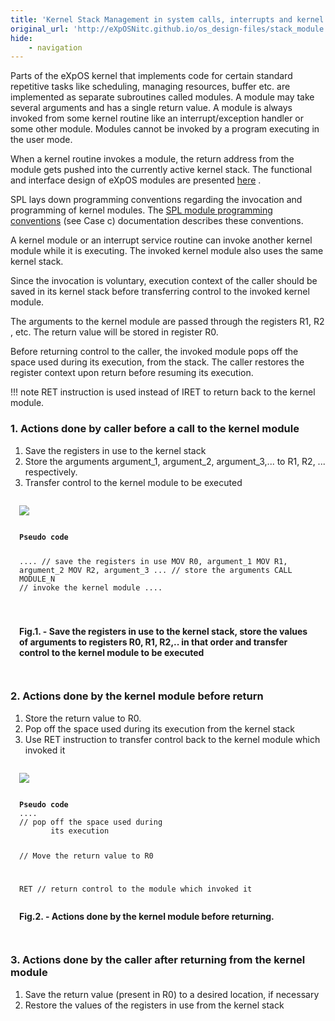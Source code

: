```yaml
---
title: 'Kernel Stack Management in system calls, interrupts and kernel modules'
original_url: 'http://eXpOSNitc.github.io/os_design-files/stack_module.html'
hide:
    - navigation
---
```



Parts of the eXpOS kernel that implements code for certain standard repetitive tasks like scheduling, 
managing resources, buffer etc. are implemented
as separate subroutines called modules. A module may take several arguments and has a single return value. A module is
always invoked from some kernel routine like an interrupt/exception handler or some other module. Modules cannot be invoked by a program executing in the user mode. 



When a kernel routine invokes a module, the return address from the module gets pushed into the currently active
kernel stack. The functional and interface design of eXpOS
modules are presented  [here](../modules/index.md) . 

SPL lays down programming conventions regarding the invocation and programming of kernel modules. The  [SPL module programming conventions](../support-tools/spl.md)  (see Case c) documentation describes these conventions. 

A kernel module or an interrupt service routine can invoke another kernel module while it is executing. 
The invoked kernel module also uses the same kernel stack. 
 
Since the invocation is voluntary, execution context of the caller should be saved in its kernel stack
before transferring control to the invoked kernel module. 


The arguments to the kernel module are passed through the registers R1, R2 , etc. 
The return value will be stored in register R0.

Before returning control to the caller, the invoked module pops off the space used 
during its execution, from the stack. The caller restores
the register context upon return before resuming its execution.
 


!!! note
	RET instruction is used instead of IRET to return back to the kernel module.


  

###  **1. Actions done by caller before a call to the kernel module**

1. Save the registers in use to the kernel stack
2. Store the arguments argument\_1, argument\_2, argument\_3,... to R1, R2, ... respectively. 
3. Transfer control to the kernel module to be executed 

<div style="border: 1px solid var(--md-code-fg-color);padding: 1em">
<img src="../../assets/img/stack-management/kernel_to_kernel_step1a.png">
<pre><code>
<b>Pseudo code</b>
			
....		// save the registers in use
MOV R0, argument\_1
MOV R1, argument\_2
MOV R2, argument\_3
...
			// store the arguments
CALL MODULE\_N 
			// invoke the kernel 
		   	   module
....

</code></pre>

<b>Fig.1. - Save the registers in use to the kernel stack, store the values of arguments to registers R0, R1, R2,.. in that order and transfer control to the kernel module to be executed</b>

</div>
 

###  **2. Actions done by the kernel module before return**

1. Store the return value to R0. 
2. Pop off the space used during its execution from the kernel stack 
3. Use RET instruction to transfer control back to the kernel module which invoked it 

<div style="border: 1px solid var(--md-code-fg-color);padding: 1em">
<img src="../../assets/img/stack-management/kernel_to_kernel_step2.png">
<pre><code>
<b>Pseudo code</b>	
....
// pop off the space used during 
	   its execution

// Move the return value to R0

RET	// return control to the module 
	   which invoked it
</code></pre>

<b>Fig.2. - Actions done by the kernel module before returning.</b>
</div>


###  **3. Actions done by the caller after returning from the kernel module**

1. Save the return value (present in R0) to a desired location, if necessary 
2. Restore the values of the registers in use from the kernel stack
